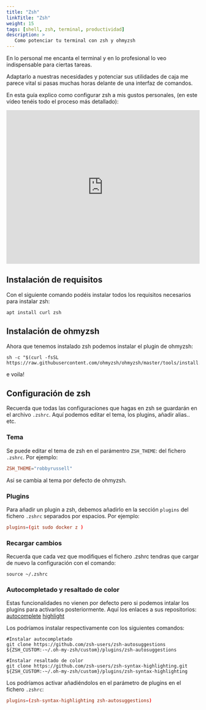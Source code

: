 ```yaml
---
title: "Zsh"
linkTitle: "Zsh"
weight: 15 
tags: [shell, zsh, terminal, productividad]
description: >
   Como potenciar tu terminal con zsh y ohmyzsh 
---
```


En lo personal me encanta el terminal y en lo profesional lo veo indispensable para ciertas tareas.

Adaptarlo a nuestras necesidades y potenciar sus utilidades de caja me parece vital si pasas muchas
horas delante de una interfaz de comandos.

En esta guía explico como configurar zsh a mis gustos personales, (en este vídeo tenéis todo el proceso más detallado):

<iframe width="100%" height="400" src="https://www.youtube.com/embed/cyK89jHB9JA" title="YouTube video player" frameborder="0" allow="accelerometer; autoplay; clipboard-write; encrypted-media; gyroscope; picture-in-picture" allowfullscreen></iframe>


## Instalación de requisitos
Con el siguiente comando podéis instalar todos los requisitos necesarios para instalar zsh:
``` shell
apt install curl zsh
```


## Instalación de ohmyzsh
Ahora que tenemos instalado zsh podemos instalar el plugin de ohmyzsh:
``` shell
sh -c "$(curl -fsSL https://raw.githubusercontent.com/ohmyzsh/ohmyzsh/master/tools/install.sh)"
```

e voila!


## Configuración de zsh
Recuerda que todas las configuraciones que hagas en zsh se guardarán en el archivo `.zshrc`. Aquí podemos editar el tema, los plugins, añadir alias.. etc.

### Tema
Se puede editar el tema de zsh en el parámentro `ZSH_THEME`: del fichero `.zshrc`. Por ejemplo:
``` conf
ZSH_THEME="robbyrussell"
```
Así se cambia al tema por defecto de ohmyzsh.


### Plugins
Para añadir un plugin a zsh, debemos añadirlo en la sección `plugins` del fichero `.zshrc` separados por espacios. Por ejemplo:
``` conf
plugins=(git sudo docker z )
```

### Recargar cambios
Recuerda que cada vez que modifiques el fichero .zshrc tendras que cargar de nuevo la configuración con el comando:
``` shell
source ~/.zshrc
```

### Autocompletado y resaltado de color
Estas funcionalidades no vienen por defecto pero si podemos intalar los plugins para activarlos posteriormente. Aquí los enlaces a sus repositorios:
[autocomplete](https://github.com/zsh-users/zsh-autosuggestions)
[highlight](https://github.com/zsh-users/zsh-syntax-highlighting)

Los podríamos instalar respectivamente con los siguientes comandos:
``` shell
#Instalar autocompletado
git clone https://github.com/zsh-users/zsh-autosuggestions ${ZSH_CUSTOM:-~/.oh-my-zsh/custom}/plugins/zsh-autosuggestions

#Instalar resaltado de color
git clone https://github.com/zsh-users/zsh-syntax-highlighting.git ${ZSH_CUSTOM:-~/.oh-my-zsh/custom}/plugins/zsh-syntax-highlighting
```


Los podríamos activar añadiéndolos en el parámetro de plugins en el fichero `.zshrc`:
``` conf
plugins=(zsh-syntax-highlighting zsh-autosuggestions)
```

